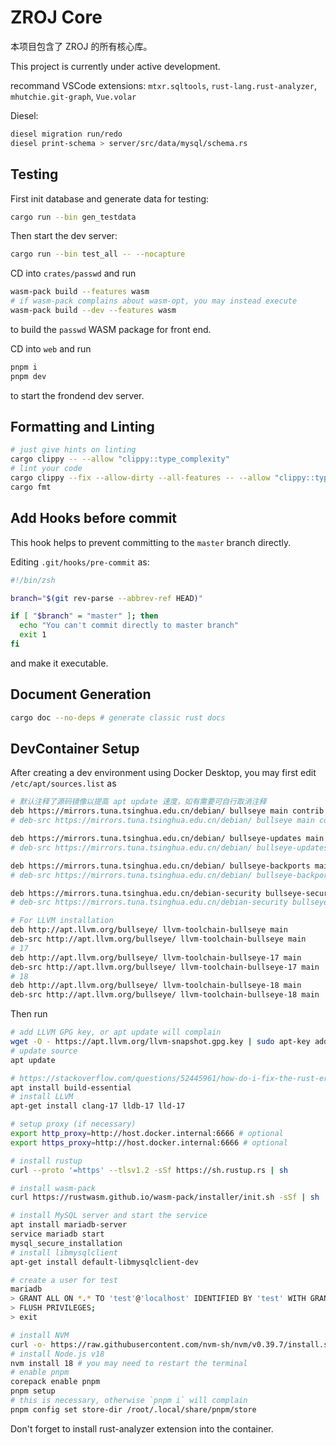 # ZROJ Core

本项目包含了 ZROJ 的所有核心库。

This project is currently under active development.

recommand VSCode extensions: `mtxr.sqltools`, `rust-lang.rust-analyzer`, `mhutchie.git-graph`, `Vue.volar`

Diesel:

```bash
diesel migration run/redo
diesel print-schema > server/src/data/mysql/schema.rs
```

## Testing

First init database and generate data for testing:

```bash
cargo run --bin gen_testdata
```

Then start the dev server:

```bash
cargo run --bin test_all -- --nocapture
```

CD into `crates/passwd` and run

```bash
wasm-pack build --features wasm
# if wasm-pack complains about wasm-opt, you may instead execute
wasm-pack build --dev --features wasm
```

to build the `passwd` WASM package for front end.

CD into `web` and run

```bash
pnpm i
pnpm dev
```

to start the frondend dev server.

## Formatting and Linting

```bash
# just give hints on linting
cargo clippy -- --allow "clippy::type_complexity"
# lint your code
cargo clippy --fix --allow-dirty --all-features -- --allow "clippy::type_complexity"
cargo fmt
```

## Add Hooks before commit

This hook helps to prevent committing to the `master` branch directly.

Editing `.git/hooks/pre-commit` as:

```sh
#!/bin/zsh

branch="$(git rev-parse --abbrev-ref HEAD)"

if [ "$branch" = "master" ]; then
  echo "You can't commit directly to master branch"
  exit 1
fi
```

and make it executable.

## Document Generation

```sh
cargo doc --no-deps # generate classic rust docs
```

## DevContainer Setup

After creating a dev environment using Docker Desktop, you may first edit `/etc/apt/sources.list` as

```bash
# 默认注释了源码镜像以提高 apt update 速度，如有需要可自行取消注释
deb https://mirrors.tuna.tsinghua.edu.cn/debian/ bullseye main contrib non-free
# deb-src https://mirrors.tuna.tsinghua.edu.cn/debian/ bullseye main contrib non-free

deb https://mirrors.tuna.tsinghua.edu.cn/debian/ bullseye-updates main contrib non-free
# deb-src https://mirrors.tuna.tsinghua.edu.cn/debian/ bullseye-updates main contrib non-free

deb https://mirrors.tuna.tsinghua.edu.cn/debian/ bullseye-backports main contrib non-free
# deb-src https://mirrors.tuna.tsinghua.edu.cn/debian/ bullseye-backports main contrib non-free

deb https://mirrors.tuna.tsinghua.edu.cn/debian-security bullseye-security main contrib non-free
# deb-src https://mirrors.tuna.tsinghua.edu.cn/debian-security bullseye-security main contrib non-free

# For LLVM installation
deb http://apt.llvm.org/bullseye/ llvm-toolchain-bullseye main
deb-src http://apt.llvm.org/bullseye/ llvm-toolchain-bullseye main
# 17 
deb http://apt.llvm.org/bullseye/ llvm-toolchain-bullseye-17 main
deb-src http://apt.llvm.org/bullseye/ llvm-toolchain-bullseye-17 main
# 18 
deb http://apt.llvm.org/bullseye/ llvm-toolchain-bullseye-18 main
deb-src http://apt.llvm.org/bullseye/ llvm-toolchain-bullseye-18 main
```

Then run

```bash
# add LLVM GPG key, or apt update will complain
wget -O - https://apt.llvm.org/llvm-snapshot.gpg.key | sudo apt-key add -
# update source
apt update

# https://stackoverflow.com/questions/52445961/how-do-i-fix-the-rust-error-linker-cc-not-found-for-debian-on-windows-10
apt install build-essential
# install LLVM
apt-get install clang-17 lldb-17 lld-17

# setup proxy (if necessary)
export http_proxy=http://host.docker.internal:6666 # optional
export https_proxy=http://host.docker.internal:6666 # optional

# install rustup
curl --proto '=https' --tlsv1.2 -sSf https://sh.rustup.rs | sh

# install wasm-pack
curl https://rustwasm.github.io/wasm-pack/installer/init.sh -sSf | sh

# install MySQL server and start the service
apt install mariadb-server
service mariadb start
mysql_secure_installation
# install libmysqlclient
apt-get install default-libmysqlclient-dev

# create a user for test
mariadb
> GRANT ALL ON *.* TO 'test'@'localhost' IDENTIFIED BY 'test' WITH GRANT OPTION;
> FLUSH PRIVILEGES;
> exit

# install NVM
curl -o- https://raw.githubusercontent.com/nvm-sh/nvm/v0.39.7/install.sh | bash
# install Node.js v18
nvm install 18 # you may need to restart the terminal
# enable pnpm
corepack enable pnpm
pnpm setup
# this is necessary, otherwise `pnpm i` will complain
pnpm config set store-dir /root/.local/share/pnpm/store
```

Don't forget to install rust-analyzer extension into the container.